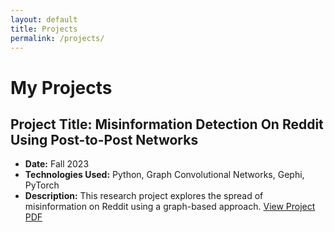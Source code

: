 ```yaml
---
layout: default
title: Projects
permalink: /projects/
---
```


# My Projects

## Project Title: Misinformation Detection On Reddit Using Post-to-Post Networks



- **Date:** Fall 2023
- **Technologies Used:** Python, Graph Convolutional Networks, Gephi, PyTorch
- **Description:** This research project explores the spread of misinformation on Reddit using a graph-based approach.
[View Project PDF](assets/pdfs/divine_young_final_report(1).pdf) 
